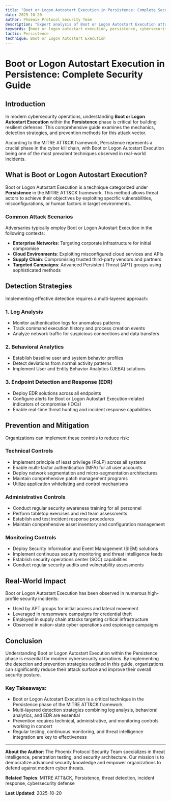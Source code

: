 ```yaml
---
title: "Boot or Logon Autostart Execution in Persistence: Complete Security Guide"
date: 2025-10-20
author: Phoenix Protocol Security Team
description: "Expert analysis of Boot or Logon Autostart Execution attacks in Persistence. Detection methods, prevention strategies, and real-world defense techniques."
keywords: [boot or logon autostart execution, persistence, cybersecurity, MITRE ATT&CK, threat detection]
tactic: Persistence
technique: Boot or Logon Autostart Execution
---
```


# Boot or Logon Autostart Execution in Persistence: Complete Security Guide

## Introduction

In modern cybersecurity operations, understanding **Boot or Logon Autostart Execution** within the **Persistence** phase is critical for building resilient defenses. This comprehensive guide examines the mechanics, detection strategies, and prevention methods for this attack vector.

According to the MITRE ATT&CK framework, Persistence represents a crucial phase in the cyber kill chain, with Boot or Logon Autostart Execution being one of the most prevalent techniques observed in real-world incidents.

## What is Boot or Logon Autostart Execution?

Boot or Logon Autostart Execution is a technique categorized under **Persistence** in the MITRE ATT&CK framework. This method allows threat actors to achieve their objectives by exploiting specific vulnerabilities, misconfigurations, or human factors in target environments.

### Common Attack Scenarios

Adversaries typically employ Boot or Logon Autostart Execution in the following contexts:

- **Enterprise Networks**: Targeting corporate infrastructure for initial compromise
- **Cloud Environments**: Exploiting misconfigured cloud services and APIs
- **Supply Chain**: Compromising trusted third-party vendors and partners
- **Targeted Campaigns**: Advanced Persistent Threat (APT) groups using sophisticated methods

## Detection Strategies

Implementing effective detection requires a multi-layered approach:

### 1. Log Analysis
- Monitor authentication logs for anomalous patterns
- Track command execution history and process creation events
- Analyze network traffic for suspicious connections and data transfers

### 2. Behavioral Analytics
- Establish baseline user and system behavior profiles
- Detect deviations from normal activity patterns
- Implement User and Entity Behavior Analytics (UEBA) solutions

### 3. Endpoint Detection and Response (EDR)
- Deploy EDR solutions across all endpoints
- Configure alerts for Boot or Logon Autostart Execution-related indicators of compromise (IOCs)
- Enable real-time threat hunting and incident response capabilities

## Prevention and Mitigation

Organizations can implement these controls to reduce risk:

### Technical Controls
- Implement principle of least privilege (PoLP) across all systems
- Enable multi-factor authentication (MFA) for all user accounts
- Deploy network segmentation and micro-segmentation architectures
- Maintain comprehensive patch management programs
- Utilize application whitelisting and control mechanisms

### Administrative Controls
- Conduct regular security awareness training for all personnel
- Perform tabletop exercises and red team assessments
- Establish and test incident response procedures
- Maintain comprehensive asset inventory and configuration management

### Monitoring Controls
- Deploy Security Information and Event Management (SIEM) solutions
- Implement continuous security monitoring and threat intelligence feeds
- Establish security operations center (SOC) capabilities
- Conduct regular security audits and vulnerability assessments

## Real-World Impact

Boot or Logon Autostart Execution has been observed in numerous high-profile security incidents:

- Used by APT groups for initial access and lateral movement
- Leveraged in ransomware campaigns for credential theft
- Employed in supply chain attacks targeting critical infrastructure
- Observed in nation-state cyber operations and espionage campaigns

## Conclusion

Understanding Boot or Logon Autostart Execution within the Persistence phase is essential for modern cybersecurity operations. By implementing the detection and prevention strategies outlined in this guide, organizations can significantly reduce their attack surface and improve their overall security posture.

### Key Takeaways:

- Boot or Logon Autostart Execution is a critical technique in the Persistence phase of the MITRE ATT&CK framework
- Multi-layered detection strategies combining log analysis, behavioral analytics, and EDR are essential
- Prevention requires technical, administrative, and monitoring controls working in concert
- Regular testing, continuous monitoring, and threat intelligence integration are key to effectiveness

---

**About the Author**: The Phoenix Protocol Security Team specializes in threat intelligence, penetration testing, and security architecture. Our mission is to democratize advanced security knowledge and empower organizations to defend against modern cyber threats.

**Related Topics**: MITRE ATT&CK, Persistence, threat detection, incident response, cybersecurity defense

**Last Updated**: 2025-10-20
